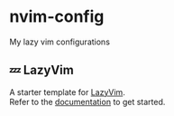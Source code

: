 # nvim-config
My lazy vim configurations  

## 💤 LazyVim
A starter template for [LazyVim](https://github.com/LazyVim/LazyVim).  
Refer to the [documentation](https://lazyvim.github.io/installation) to get started.  
